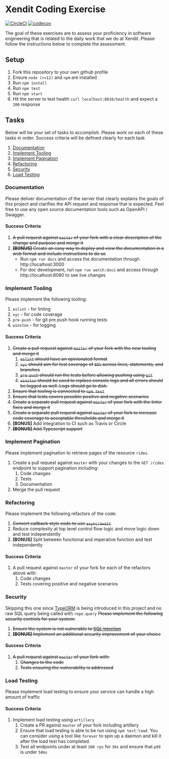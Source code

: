 # Xendit Coding Exercise
[![CircleCI](https://circleci.com/gh/kihonq/xendit-backend-test/tree/master.svg?style=shield)](https://circleci.com/gh/kihonq/xendit-backend-test/tree/master)  [![codecov](https://codecov.io/gh/kihonq/xendit-backend-test/branch/master/graph/badge.svg?token=8OU13YDAOH)](https://codecov.io/gh/kihonq/xendit-backend-test)

The goal of these exercises are to assess your proficiency in software engineering that is related to the daily work that we do at Xendit. Please follow the instructions below to complete the assessment.

## Setup

1. Fork this repository to your own github profile
2. Ensure `node (>=12)` and `npm` are installed
3. Run `npm install`
4. Run `npm test`
5. Run `npm start`
6. Hit the server to test health `curl localhost:8010/health` and expect a `200` response 

## Tasks

Below will be your set of tasks to accomplish. Please work on each of these tasks in order. Success criteria will be defined clearly for each task

1. [Documentation](#documentation)
2. [Implement Tooling](#implement-tooling)
3. [Implement Pagination](#implement-pagination)
4. [Refactoring](#refactoring)
5. [Security](#security)
6. [Load Testing](#load-testing)

### Documentation

Please deliver documentation of the server that clearly explains the goals of this project and clarifies the API request and response that is expected.
Feel free to use any open source documentation tools such as OpenAPI / Swagger. 

#### Success Criteria

1. ~~A pull request against `master` of your fork with a clear description of the change and purpose and merge it~~
2. ~~**[BONUS]** Create an easy way to deploy and view the documentation in a web format and include instructions to do so~~
    - Run `npm run docs` and access the documentation through http://localhost:3000
    - For doc development, run `npm run watch:docs` and access through http://localhost:8080 to see live changes

### Implement Tooling

Please implement the following tooling:

1. `eslint` - for linting
2. `nyc` - for code coverage
3. `pre-push` - for git pre push hook running tests
4. `winston` - for logging

#### Success Criteria

1. ~~Create a pull request against `master` of your fork with the new tooling and merge it~~
    1. ~~`eslint` should have an opinionated format~~
    2. ~~`nyc` should aim for test coverage of `80%` across lines, statements, and branches~~
    3. ~~`pre-push` should run the tests before allowing pushing using `git`~~
    4. ~~`winston` should be used to replace console logs and all errors should be logged as well. Logs should go to disk.~~
2. ~~Ensure that tooling is connected to `npm test`~~
3. ~~Ensure that tests covers possible positive and negative scenarios~~
4. ~~Create a separate pull request against `master` of your fork with the linter fixes and merge it~~
5. ~~Create a separate pull request against `master` of your fork to increase code coverage to acceptable thresholds and merge it~~
6. **[BONUS]** Add integration to CI such as Travis or Circle
7. ~~**[BONUS]** Add Typescript support~~

### Implement Pagination

Please implement pagination to retrieve pages of the resource `rides`.

1. Create a pull request against `master` with your changes to the `GET /rides` endpoint to support pagination including:
    1. Code changes
    2. Tests
    3. Documentation
2. Merge the pull request

### Refactoring

Please implement the following refactors of the code:

1. ~~Convert callback style code to use `async/await`~~
2. Reduce complexity at top level control flow logic and move logic down and test independently
3. **[BONUS]** Split between functional and imperative function and test independently

#### Success Criteria

1. A pull request against `master` of your fork for each of the refactors above with:
    1. Code changes
    2. Tests covering positive and negative scenarios

### Security

Skipping this one since [TypeORM](https://dev.to/yoshi_yoshi/typeorm-prevent-sql-injection-with-node-js-react-typescript-in-2021-1go4) is being introduced in this project and no raw SQL query being called with `repo.query`
~~Please implement the following security controls for your system:~~

1. ~~Ensure the system is not vulnerable to [SQL injection](https://www.owasp.org/index.php/SQL_Injection)~~
2. ~~**[BONUS]** Implement an additional security improvement of your choice~~

#### Success Criteria

1. ~~A pull request against `master` of your fork with:~~
    1. ~~Changes to the code~~
    2. ~~Tests ensuring the vulnerability is addressed~~

### Load Testing

Please implement load testing to ensure your service can handle a high amount of traffic

#### Success Criteria

1. Implement load testing using `artillery`
    1. Create a PR against `master` of your fork including artillery
    2. Ensure that load testing is able to be run using `npm test:load`. You can consider using a tool like `forever` to spin up a daemon and kill it after the load test has completed.
    3. Test all endpoints under at least `100 rps` for `30s` and ensure that `p99` is under `50ms`

